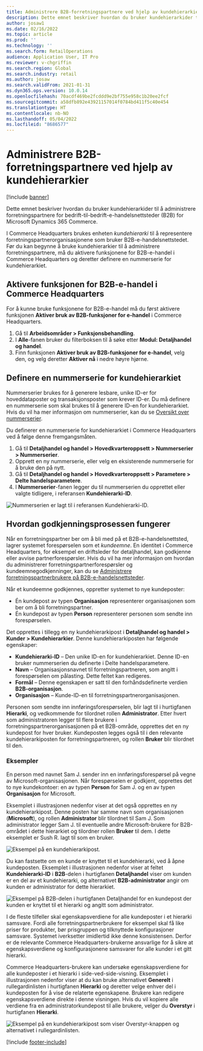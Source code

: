 ```yaml
---
title: Administrere B2B-forretningspartnere ved hjelp av kundehierarkier
description: Dette emnet beskriver hvordan du bruker kundehierarkider til å administrere forretningspartnere for bedrift-til-bedrift-e-handelsnettsteder (B2B) for Microsoft Dynamics 365 Commerce.
author: josaw1
ms.date: 02/16/2022
ms.topic: article
ms.prod: ''
ms.technology: ''
ms.search.form: RetailOperations
audience: Application User, IT Pro
ms.reviewer: v-chgriffin
ms.search.region: Global
ms.search.industry: retail
ms.author: josaw
ms.search.validFrom: 2021-01-31
ms.dyn365.ops.version: 10.0.14
ms.openlocfilehash: 70acdf469be2fcddd9e2bf755e958c1b20ee2fcf
ms.sourcegitcommit: a58dfb892e43921157014f0784bd411f5c40e454
ms.translationtype: HT
ms.contentlocale: nb-NO
ms.lasthandoff: 05/04/2022
ms.locfileid: "8686577"
---
```

# <a name="manage-b2b-business-partners-using-customer-hierarchies"></a>Administrere B2B-forretningspartnere ved hjelp av kundehierarkier

[!include [banner](../../includes/banner.md)]

Dette emnet beskriver hvordan du bruker kundehierarkider til å administrere forretningspartnere for bedrift-til-bedrift-e-handelsnettsteder (B2B) for Microsoft Dynamics 365 Commerce.

I Commerce Headquarters brukes enheten *kundehierarki* til å representere forretningspartnerorganisasjonene som bruker B2B-e-handelsnettstedet. Før du kan begynne å bruke kundehierarkier til å administrere forretningspartnere, må du aktivere funksjonene for B2B-e-handel i Commerce Headquarters og deretter definere en nummerserie for kundehierarkiet.

## <a name="enable-the-b2b-e-commerce-feature-in-commerce-headquarters"></a>Aktivere funksjonen for B2B-e-handel i Commerce Headquarters

For å kunne bruke funksjonene for B2B-e-handel må du først aktivere funksjonen **Aktiver bruk av B2B-funksjoner for e-handel** i Commerce Headquarters.

1. Gå til **Arbeidsområder \> Funksjonsbehandling**.
1. I **Alle**-fanen bruker du filterboksen til å søke etter **Modul: Detaljhandel og handel**.
1. Finn funksjonen **Aktiver bruk av B2B-funksjoner for e-handel**, velg den, og velg deretter **Aktiver nå** i nedre høyre hjørne.

## <a name="define-a-number-sequence-for-the-customer-hierarchy"></a>Definere en nummerserie for kundehierarkiet

Nummerserier brukes for å generere lesbare, unike ID-er for hoveddataposter og transaksjonsposter som krever ID-er. Du må definere en nummerserie som skal brukes til å generere ID-en for kundehierarkiet. Hvis du vil ha mer informasjon om nummerserier, kan du se [Oversikt over nummerserier](/dynamics365/fin-ops-core/fin-ops/organization-administration/number-sequence-overview).

Du definerer en nummerserie for kundehierarkiet i Commerce Headquarters ved å følge denne fremgangsmåten.

1. Gå til **Detaljhandel og handel \> Hovedkvarteroppsett \> Nummerserier \> Nummerserier**.
1. Opprett en ny nummerserie, eller velg en eksisterende nummerserie for å bruke den på nytt.
1. Gå til **Detaljhandel og handel \> Hovedkvarteroppsett \> Parametere \> Delte handelsparametere**.
1. I **Nummerserier**-fanen legger du til nummerserien du opprettet eller valgte tidligere, i referansen **Kundehierarki-ID**.

![Nummerserien er lagt til i referansen Kundehierarki-ID.](../media/NumberSequenceCustHierarchy.png)

## <a name="how-the-approval-process-works"></a>Hvordan godkjenningsprosessen fungerer

Når en forretningspartner ber om å bli med på et B2B-e-handelsnettsted, lagrer systemet forespørselen som et *kundeemne*. En identitet i Commerce Headquarters, for eksempel en driftsleder for detaljhandel, kan godkjenne eller avvise partnerforespørsler. Hvis du vil ha mer informasjon om hvordan du administrerer forretningspartnerforespørsler og kundeemnegodkjenninger, kan du se [Administrere forretningspartnerbrukere på B2B-e-handelsnettsteder](manage-b2b-users.md).

Når et kundeemne godkjennes, oppretter systemet to nye kundeposter:

- Én kundepost av typen **Organisasjon** representerer organisasjonen som ber om å bli forretningspartner.
- Én kundepost av typen **Person** representerer personen som sendte inn forespørselen.

Det opprettes i tillegg en ny kundehierarkipost i **Detaljhandel og handel \> Kunder \> Kundehierarkier**. Denne kundehierarkiposten har følgende egenskaper:

- **Kundehierarki-ID** – Den unike ID-en for kundehierarkiet. Denne ID-en bruker nummerserien du definerte i Delte handelsparametere.
- **Navn** – Organisasjonsnavnet til forretningspartneren, som angitt i forespørselen om pålasting. Dette feltet kan redigeres.
- **Formål** – Denne egenskapen er satt til den forhåndsdefinerte verdien **B2B-organisasjon**.
- **Organisasjon** – Kunde-ID-en til forretningspartnerorganisasjonen.

Personen som sendte inn innføringsforespørselen, blir lagt til i hurtigfanen **Hierarki**, og vedkommende for tilordnet rollen **Administrator**. Etter hvert som administratoren legger til flere brukere i forretningspartnerorganisasjonen på et B2B-område, opprettes det en ny kundepost for hver bruker. Kundeposten legges også til i den relevante kundehierarkiposten for forretningspartneren, og rollen **Bruker** blir tilordnet til den.

### <a name="examples"></a>Eksempler

En person med navnet Sam J. sender inn en innføringsforespørsel på vegne av Microsoft-organisasjonen. Når forespørselen er godkjent, opprettes det to nye kundekontoer: en av typen **Person** for Sam J. og en av typen **Organisasjon** for Microsoft.

Eksemplet i illustrasjonen nedenfor viser at det også opprettes en ny kundehierarkipost. Denne posten har samme navn som organisasjonen (**Microsoft**), og rollen **Administrator** blir tilordnet til Sam J. Som administrator legger Sam J. til eventuelle andre Microsoft-brukere for B2B-området i dette hierarkiet og tilordner rollen **Bruker** til dem. I dette eksemplet er Sush R. lagt til som en bruker.

![Eksempel på en kundehierarkipost.](../media/CustomerHierarchy2.png)

Du kan fastsette om en kunde er knyttet til et kundehierarki, ved å åpne kundeposten. Eksemplet i illustrasjonen nedenfor viser at feltet **Kundehierarki-ID** i **B2B**-delen i hurtigfanen **Detaljhandel** viser om kunden er en del av et kundehierarki, og alternativet **B2B-administrator** angir om kunden er administrator for dette hierarkiet.

![Eksempel på B2B-delen i hurtigfanen Detaljhandel for en kundepost der kunden er knyttet til et hierarki og angitt som administrator.](../media/CustomerHierarchyMapping2.png)

I de fleste tilfeller skal egenskapsverdiene for alle kundeposter i et hierarki samsvare. Fordi alle forretningspartnerbrukere for eksempel skal få like priser for produkter, bør prisgruppen og tilknyttede konfigurasjoner samsvare. Systemet iverksetter imidlertid ikke denne konsistensen. Derfor er de relevante Commerce Headquarters-brukerne ansvarlige for å sikre at egenskapsverdiene og konfigurasjonene samsvarer for alle kunder i et gitt hierarki.

Commerce Headquarters-brukere kan undersøke egenskapsverdiene for alle kundeposter i et hierarki i side-ved-side-visning. Eksemplet i illustrasjonen nedenfor viser at du kan bruke alternativet **Generelt** i rullegardinlisten i hurtigfanen **Hierarki** og deretter velge enhver del i kundeposten for å vise de relaterte egenskapene. Brukere kan redigere egenskapsverdiene direkte i denne visningen. Hvis du vil kopiere alle verdiene fra en administratorkundepost til alle brukere, velger du **Overstyr** i hurtigfanen **Hierarki**.

![Eksempel på en kundehierarkipost som viser Overstyr-knappen og alternativet i rullegardinlisten.](../media/HierarchyDetails2.png)

[!include [footer-include](../../includes/footer-banner.md)]

